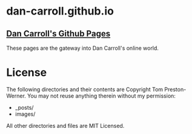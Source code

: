 # dan-carroll.github.io
[Dan Carroll's Github Pages](https://github.com/dan-carroll/dan-carroll.github.io)
-------------------------
These pages are the gateway into Dan Carroll's online world.

# License

The following directories and their contents are Copyright Tom Preston-Werner. You may not reuse anything therein without my permission:

* _posts/
* images/

All other directories and files are MIT Licensed.
